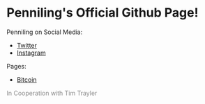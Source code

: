 # Penniling's Official Github Page!

Penniling on Social Media:
- [Twitter](https://twitter.com/PennPenniling)
- [Instagram](https://www.instagram.com/pennpenniling/)

Pages:
- [Bitcoin](https://penniling.github.io/index/bitcoin)


<a href="https://github.com/TimTrayler" style="text-decoration: none; color: #8a8a8a;">In Cooperation with Tim Trayler</a>
